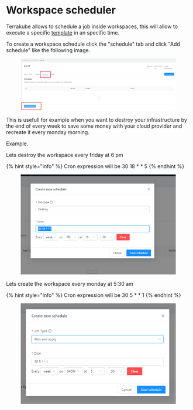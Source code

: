 # Workspace scheduler

Terrakube allows to schedule a job inside workspaces, this will allow to execute a specific [template](../organizations/templates/) in an specific time.

To create a workspace schedule click the "schedule" tab and click "Add schedule" like the following image.

<figure><img src="../../.gitbook/assets/image (247).png" alt=""><figcaption></figcaption></figure>

This is usefull for example when you want to destroy your infrastructure by the end of every week to save some money with your cloud provider and recreate it every monday morning.

Example.

Lets destroy the workspace every friday at 6 pm

{% hint style="info" %}
Cron expression will be 30 18 \* \* 5
{% endhint %}

<figure><img src="../../.gitbook/assets/image (307).png" alt=""><figcaption></figcaption></figure>

Lets create the workspace every monday at 5:30 am

{% hint style="info" %}
Cron expression will be 30 5 \* \* 1
{% endhint %}

<figure><img src="../../.gitbook/assets/image (199).png" alt=""><figcaption></figcaption></figure>
